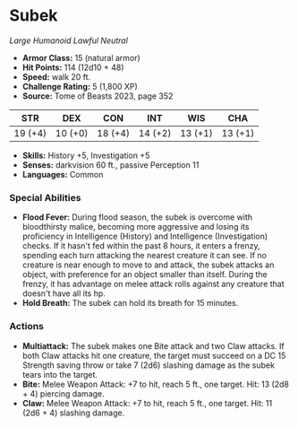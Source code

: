 # Subek

*Large* *Humanoid* *Lawful Neutral*

- **Armor Class:** 15 (natural armor)
- **Hit Points:** 114 (12d10 + 48)
- **Speed:** walk 20 ft.
- **Challenge Rating:** 5 (1,800 XP)
- **Source:** Tome of Beasts 2023, page 352

| STR | DEX | CON | INT | WIS | CHA |
| --- | --- | --- | --- | --- | --- |
| 19 (+4) | 10 (+0) | 18 (+4) | 14 (+2) | 13 (+1) | 13 (+1) |

- **Skills:** History +5, Investigation +5
- **Senses:** darkvision 60 ft., passive Perception 11
- **Languages:** Common

### Special Abilities

- **Flood Fever:** During flood season, the subek is overcome with bloodthirsty malice, becoming more aggressive and losing its proficiency in Intelligence (History) and Intelligence (Investigation) checks. If it hasn't fed within the past 8 hours, it enters a frenzy, spending each turn attacking the nearest creature it can see. If no creature is near enough to move to and attack, the subek attacks an object, with preference for an object smaller than itself. During the frenzy, it has advantage on melee attack rolls against any creature that doesn't have all its hp.
- **Hold Breath:** The subek can hold its breath for 15 minutes.

### Actions

- **Multiattack:** The subek makes one Bite attack and two Claw attacks. If both Claw attacks hit one creature, the target must succeed on a DC 15 Strength saving throw or take 7 (2d6) slashing damage as the subek tears into the target.
- **Bite:** Melee Weapon Attack: +7 to hit, reach 5 ft., one target. Hit: 13 (2d8 + 4) piercing damage.
- **Claw:** Melee Weapon Attack: +7 to hit, reach 5 ft., one target. Hit: 11 (2d6 + 4) slashing damage.
